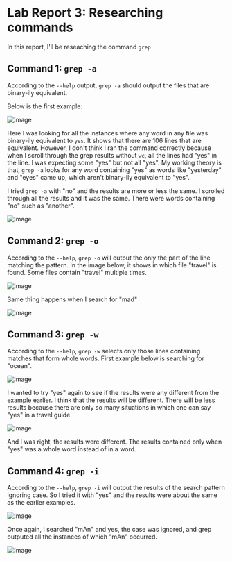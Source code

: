 # Lab Report 3: Researching commands

In this report, I'll be reseaching the command `grep`

## Command 1: `grep -a`

According to the `--help` output, `grep -a` should output the files that are binary-ily equivalent.


Below is the first example: 


![image](https://user-images.githubusercontent.com/122564073/221623139-7f034f84-c889-4404-a3f3-83f9b22466f7.png)


Here I was looking for all the instances where any word in any file was binary-ily equivalent to `yes`. It shows that there are 106 lines that are equivalent.
However, I don't think I ran the command correctly because when I scroll through the grep results without `wc`, all the lines had "yes" in the line. I was expecting
some "yes" but not all "yes". My working theory is that, `grep -a` looks for any word containing "yes" as words like "yesterday" and "eyes" came up, which aren't 
binary-ily equivalent to "yes". 


I tried `grep -a` with "no" and the results are more or less the same. I scrolled through all the results and it was the same. There were words containing "no" such as
"another".

![image](https://user-images.githubusercontent.com/122564073/221659488-245e48f6-1b7b-440b-8b5f-9f1663e18e29.png)


## Command 2: `grep -o`


According to the `--help`, `grep -o` will output the only the part of the line matching the pattern. In the image below, it shows in which file "travel" is found. Some
files contain "travel" multiple times. 


![image](https://user-images.githubusercontent.com/122564073/221661399-834c6212-1272-4fe1-a060-3548276fe8bb.png)


Same thing happens when I search for "mad"


![image](https://user-images.githubusercontent.com/122564073/221664140-676e0240-83c5-4884-83f6-b5b81774eb86.png)


## Command 3: `grep -w`


According to the `--help`, `grep -w` selects only those lines containing matches that form whole words. First example below is searching for "ocean".


![image](https://user-images.githubusercontent.com/122564073/221674445-a1fcf3d8-7d1c-4a4d-8af6-4c673874d2a2.png)


I wanted to try "yes" again to see if the results were any different from the example earlier. I think that the results will be different. There will be less results
because there are only so many situations in which one can say "yes" in a travel guide.


![image](https://user-images.githubusercontent.com/122564073/221677866-778daa40-c59e-451e-b4f0-0d6340f45442.png)


And I was right, the results were different. The results contained only when "yes" was a whole word instead of in a word.


## Command 4: `grep -i`


According to the `--help`, `grep -i` will output the results of the search pattern ignoring case. So I tried it with "yes" and the results were about the same as the
earlier examples. 


![image](https://user-images.githubusercontent.com/122564073/221680609-7a396f4b-9a62-4103-8a00-102fe38538c5.png)


Once again, I searched "mAn" and yes, the case was ignored, and grep outputed all the instances of which "mAn" occurred.


![image](https://user-images.githubusercontent.com/122564073/221681240-87e5581e-e9b4-49c6-9f66-88e01e24a836.png)

